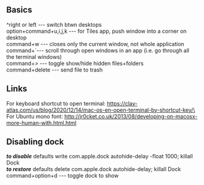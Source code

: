 ## Basics

^right or left --- switch btwn desktops\
option+command+u,i,j,k --- for Tiles app, push window into a corner on desktop\
command+w --- closes only the current window, not whole application\
command+`--- scroll through open windows in an app (i.e. go through all the terminal windows)\
command+> --- toggle show/hide hidden files+folders\
command+delete --- send file to trash

## Links

For keyboard shortcut to open terminal: https://clay-atlas.com/us/blog/2020/12/14/mac-os-en-open-terminal-by-shortcut-key/\
For Ubuntu mono font: http://jr0cket.co.uk/2013/08/developing-on-macosx-more-human-with.html.html

## Disabling dock

**_to disable_** defaults write com.apple.dock autohide-delay -float 1000; killall Dock\
**_to restore_** defaults delete com.apple.dock autohide-delay; killall Dock\
command+option+d --- toggle dock to show
